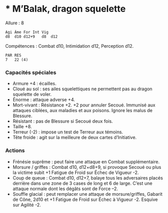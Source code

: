 # * M’Balak, dragon squelette

Allure : 8

	Agi	Âme	For	Int	Vig
	d8	d10	d12+9	d8	d12

Compétences : Combat d10, Intimidation d12, Perception d12.

	PAR	RES
	7	22 (4)

### Capacités spéciales
- Armure +4 : écailles.
- Cloué au sol : ses ailes squelettiques ne permettent pas au dragon squelette de voler.
- Énorme : attaque adverse +4.
- Mort-vivant : Résistance +2. +2 pour annuler Secoué. Immunisé aux attaques ciblées, aux maladies et aux poisons. Ignore les malus de Blessure.
- Résistant : pas de Blessure si Secoué deux fois.
- Taille +8.
- Terreur (-2) : impose un test de Terreur aux témoins.
- Tête froide : agit sur la meilleure de deux cartes d’Initiative.

### Actions
- Frénésie suprême : peut faire une attaque en Combat supplémentaire.
- Morsure / griffes : Combat d10, d12+d8+9, si provoque Secoué ou plus la victime subit +1 Fatigue de Froid sur Échec de Vigueur -2.
- Coup de queue : Combat d10, d12+7, balaye tous les adversaires placés derrière dans une zone de 3 cases de long et 6 de large. C’est une attaque normale dont les dégâts sont de Force –2.
- Souffle glacial : peut remplacer une attaque de morsure/griffes, Gabarit de Cône, 2d10 et +1 Fatigue de Froid sur Échec à Vigueur -2. Esquive sur Agilité -2.
